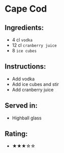 # Cape Cod

## Ingredients:
- 4 cl `vodka`
- 12 cl `cranberry juice`
- 8 `ice cubes`

## Instructions:
- Add vodka
- Add ice cubes and stir
- Add cranberry juice

## Served in:
- Highball glass

## Rating:
- ★★★☆☆